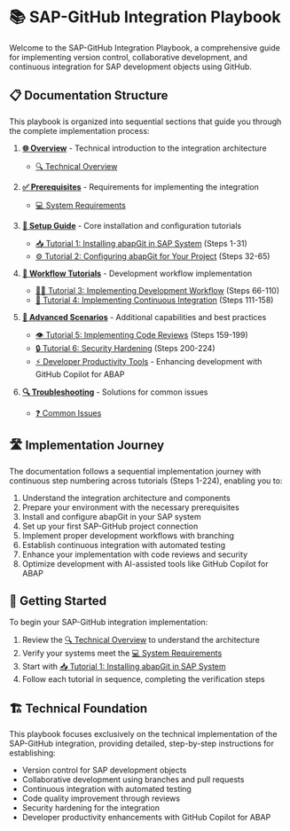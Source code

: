 # 📚 SAP-GitHub Integration Playbook

Welcome to the SAP-GitHub Integration Playbook, a comprehensive guide for implementing version control, collaborative development, and continuous integration for SAP development objects using GitHub.

## 📋 Documentation Structure

This playbook is organized into sequential sections that guide you through the complete implementation process:

1. **[🌐 Overview](./1-overview/index.md)** - Technical introduction to the integration architecture
   - [🔍 Technical Overview](./1-overview/technical-overview.md)

2. **[✅ Prerequisites](./2-prerequisites/index.md)** - Requirements for implementing the integration
   - [💻 System Requirements](./2-prerequisites/system-requirements.md)

3. **[🔧 Setup Guide](./3-setup-guide/index.md)** - Core installation and configuration tutorials
   - [📥 Tutorial 1: Installing abapGit in SAP System](./3-setup-guide/installing-abapgit.md) (Steps 1-31)
   - [⚙️ Tutorial 2: Configuring abapGit for Your Project](./3-setup-guide/configure-abapgit.md) (Steps 32-65)

4. **[🔄 Workflow Tutorials](./4-workflow-tutorials/index.md)** - Development workflow implementation
   - [👨‍💻 Tutorial 3: Implementing Development Workflow](./4-workflow-tutorials/development-workflow.md) (Steps 66-110)
   - [🔁 Tutorial 4: Implementing Continuous Integration](./4-workflow-tutorials/continuous-integration.md) (Steps 111-158)

5. **[🚀 Advanced Scenarios](./5-advanced-scenarios/index.md)** - Additional capabilities and best practices
   - [👁️ Tutorial 5: Implementing Code Reviews](./5-advanced-scenarios/code-reviews.md) (Steps 159-199)
   - [🔒 Tutorial 6: Security Hardening](./5-advanced-scenarios/security-hardening.md) (Steps 200-224)
   - [⚡ Developer Productivity Tools](./5-advanced-scenarios/developer-productivity.md) - Enhancing development with GitHub Copilot for ABAP

6. **[🔍 Troubleshooting](./6-troubleshooting/index.md)** - Solutions for common issues
   - [❓ Common Issues](./6-troubleshooting/common-issues.md)

## 🛣️ Implementation Journey

The documentation follows a sequential implementation journey with continuous step numbering across tutorials (Steps 1-224), enabling you to:

1. Understand the integration architecture and components
2. Prepare your environment with the necessary prerequisites
3. Install and configure abapGit in your SAP system
4. Set up your first SAP-GitHub project connection
5. Implement proper development workflows with branching
6. Establish continuous integration with automated testing
7. Enhance your implementation with code reviews and security
8. Optimize development with AI-assisted tools like GitHub Copilot for ABAP

## 🚀 Getting Started

To begin your SAP-GitHub integration implementation:

1. Review the [🔍 Technical Overview](./1-overview/technical-overview.md) to understand the architecture
2. Verify your systems meet the [💻 System Requirements](./2-prerequisites/system-requirements.md)
3. Start with [📥 Tutorial 1: Installing abapGit in SAP System](./3-setup-guide/installing-abapgit.md)
4. Follow each tutorial in sequence, completing the verification steps

## 🏗️ Technical Foundation

This playbook focuses exclusively on the technical implementation of the SAP-GitHub integration, providing detailed, step-by-step instructions for establishing:

- Version control for SAP development objects
- Collaborative development using branches and pull requests
- Continuous integration with automated testing
- Code quality improvement through reviews
- Security hardening for the integration
- Developer productivity enhancements with GitHub Copilot for ABAP

